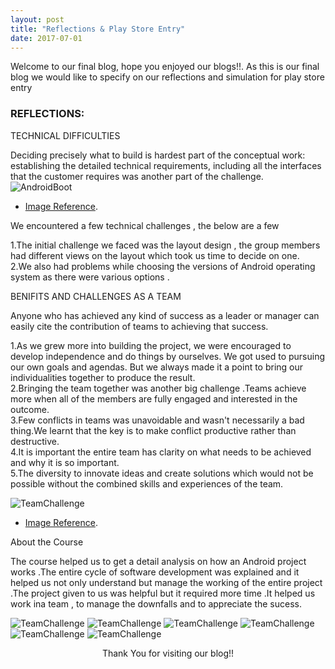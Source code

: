 ```yaml
---
layout: post
title: "Reflections & Play Store Entry"
date: 2017-07-01
---
```



Welcome to our final blog, hope you enjoyed our blogs!!. As this is our final blog we would like to specify on our reflections and simulation for play store entry

### REFLECTIONS:

TECHNICAL DIFFICULTIES

Deciding precisely what to build is hardest part of the conceptual work: establishing the detailed technical requirements, including all the interfaces that the customer requires was another part of the challenge.
![AndroidBoot]({{site.baseurl}}/images/AndroidBoot.jpg "AndroidBoot")
- [Image Reference](http://joyofandroid.com/troubleshooting-android-boot-problems/).

We encountered a few technical challenges , the below are a few 

1.The initial challenge we faced was the layout design , the group members had different views on the layout which took us time to decide on one.<br>
2.We also had problems while choosing the versions of Android operating system as there were various options .<br>


BENIFITS AND CHALLENGES AS A TEAM 

Anyone who has achieved any kind of success as a leader or manager can easily cite the contribution of teams to achieving that success. 

1.As we grew more into building the project, we were encouraged to develop independence and do things by ourselves. We got used to pursuing our own goals and agendas. But we always made it a point to bring our individualities together to produce the result.<br>
2.Bringing the team together was another big challenge .Teams achieve more when all of the members are fully engaged and interested in the outcome.<br>
3.Few conflicts in teams was unavoidable and wasn't necessarily a bad thing.We learnt that the key is to make conflict productive rather than destructive.<br> 
4.It is important the entire team has clarity on what needs to be achieved and why it is so important.<br>
5.The diversity to innovate ideas and create solutions which would not be possible without the combined skills and experiences of the team.<br>

![TeamChallenge]({{site.baseurl}}/images/TeamChallenge.jpg "TeamChallenge")
- [Image Reference](http://fit4seg.de/Team-Challenge_1).

About the Course

The course helped us to get a detail analysis on how an Android project works .The entire cycle of software development was explained and it helped us not only understand but manage the working of the entire project .The project given to us was helpful but it required more time .It helped us work ina team , to manage the downfalls and to appreciate the sucess.  



![TeamChallenge]({{site.baseurl}}/images/Playstore_Entry1.jpg "playstoreEntry")
![TeamChallenge]({{site.baseurl}}/images/Playstore_Entry4.jpg "playstoreEntry")
![TeamChallenge]({{site.baseurl}}/images/Playstore_Entry5.jpg "playstoreEntry")
![TeamChallenge]({{site.baseurl}}/images/Playstore_Entry6.jpg "playstoreEntry")
![TeamChallenge]({{site.baseurl}}/images/Playstore_Entry2.jpg "playstoreEntry")
![TeamChallenge]({{site.baseurl}}/images/Playstore_Entry3.jpg "playstoreEntry")


<p align="center">
Thank You for visiting our blog!!  
</p>

